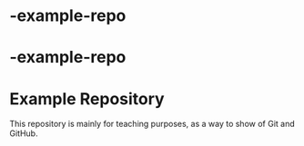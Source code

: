 # -example-repo
# -example-repo
# Example Repository
This repository is mainly for teaching purposes, as a way to show of Git and GitHub.
